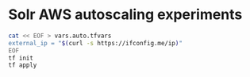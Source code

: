 # Solr AWS autoscaling experiments

```bash
cat << EOF > vars.auto.tfvars
external_ip = "$(curl -s https://ifconfig.me/ip)"
EOF
tf init
tf apply
```